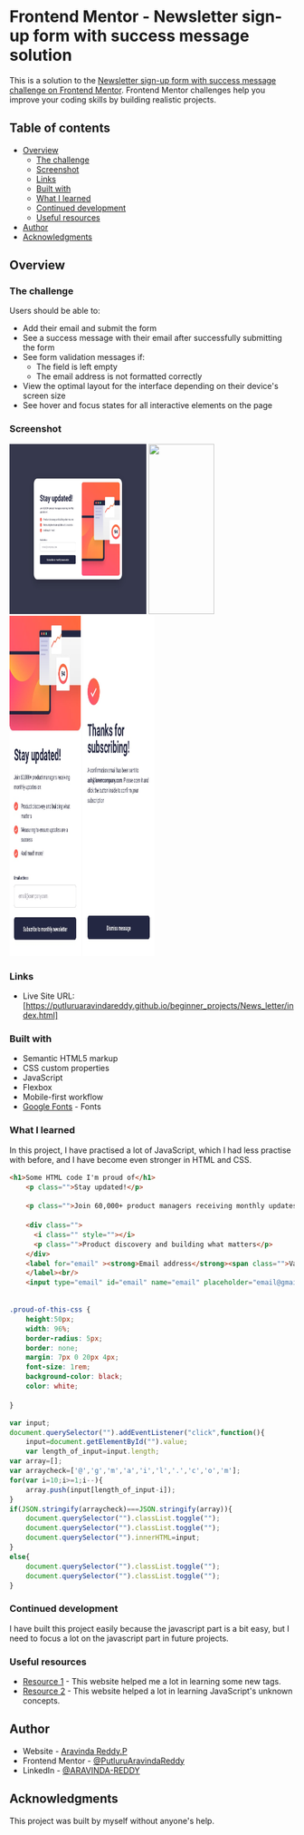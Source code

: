 # Frontend Mentor - Newsletter sign-up form with success message solution

This is a solution to the [Newsletter sign-up form with success message challenge on Frontend Mentor](https://www.frontendmentor.io/challenges/newsletter-signup-form-with-success-message-3FC1AZbNrv). Frontend Mentor challenges help you improve your coding skills by building realistic projects. 

## Table of contents

- [Overview](#overview)
  - [The challenge](#the-challenge)
  - [Screenshot](#screenshot)
  - [Links](#links)
  - [Built with](#built-with)
  - [What I learned](#what-i-learned)
  - [Continued development](#continued-development)
  - [Useful resources](#useful-resources)
- [Author](#author)
- [Acknowledgments](#acknowledgments)

## Overview

### The challenge

Users should be able to:

- Add their email and submit the form
- See a success message with their email after successfully submitting the form
- See form validation messages if:
  - The field is left empty
  - The email address is not formatted correctly
- View the optimal layout for the interface depending on their device's screen size
- See hover and focus states for all interactive elements on the page

### Screenshot

<img width="48%" height="300px" src="./design/desktop-design.jpg" />
<img width="48%" height="300px" src="./design/desktop-success-active.jpg" />
<img width="25%" height="600px" src="./design/mobile-design.jpg" />
<img width="25%" height="600px" src="./design/mobile-success.jpg" />


### Links

- Live Site URL: [https://putluruaravindareddy.github.io/beginner_projects/News_letter/index.html]


### Built with

- Semantic HTML5 markup
- CSS custom properties
- JavaScript
- Flexbox
- Mobile-first workflow
- [Google Fonts](https://fonts.google.com/) - Fonts


### What I learned

In this project, I have practised a lot of JavaScript, which I had less practise with before, and I have become even stronger in HTML and CSS.



```html
<h1>Some HTML code I'm proud of</h1>
    <p class="">Stay updated!</p>

    <p class="">Join 60,000+ product managers receiving monthly updates on:</p>
  
    <div class="">
      <i class="" style=""></i>
      <p class="">Product discovery and building what matters</p>
    </div>
    <label for="email" ><strong>Email address</strong><span class="">Valid email required</span> 
    </label><br/>
    <input type="email" id="email" name="email" placeholder="email@gmail.com" class="">
  
```
```css
.proud-of-this-css {
    height:50px;
    width: 96%;
    border-radius: 5px;
    border: none;
    margin: 7px 0 20px 4px;
    font-size: 1rem;
    background-color: black;
    color: white;

}
```
```js
var input;
document.querySelector("").addEventListener("click",function(){
    input=document.getElementById("").value;
    var length_of_input=input.length;
var array=[];
var arraycheck=['@','g','m','a','i','l','.','c','o','m'];
for(var i=10;i>=1;i--){
    array.push(input[length_of_input-i]);
}
if(JSON.stringify(arraycheck)===JSON.stringify(array)){
    document.querySelector("").classList.toggle("");
    document.querySelector("").classList.toggle("");
    document.querySelector("").innerHTML=input;
}
else{
    document.querySelector("").classList.toggle("");
    document.querySelector("").classList.toggle("");
}
```
### Continued development

I have built this project easily because the javascript part is a bit easy, but I need to focus a lot on the javascript part in future projects.


### Useful resources

- [Resource 1](https://developer.mozilla.org/en-US/) - This website helped me a lot in learning some new tags.
- [Resource 2](https://www.w3schools.com/) - This website helped a lot in learning JavaScript's unknown concepts.


## Author

- Website - [Aravinda Reddy.P]()
- Frontend Mentor - [@PutluruAravindaReddy](https://www.frontendmentor.io/profile/PutluruAravindaReddy)
- LinkedIn - [@ARAVINDA-REDDY](https://www.linkedin.com/in/aravinda-reddy-582364242)


## Acknowledgments

This project was built by myself without anyone's help.
